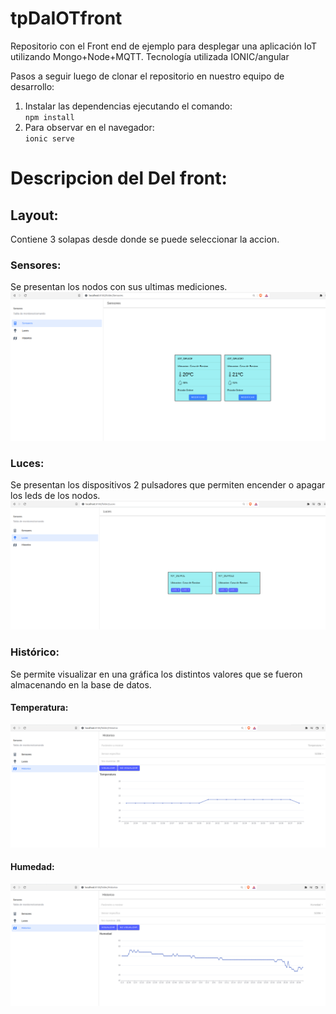 # tpDaIOTfront
Repositorio con el Front end de ejemplo para desplegar una aplicación IoT utilizando Mongo+Node+MQTT. Tecnología utilizada IONIC/angular


Pasos a seguir luego de clonar el repositorio en nuestro equipo de desarrollo:
1) Instalar las dependencias ejecutando el comando: \
`npm install` 
2) Para observar en el navegador:\
`ionic serve`


# Descripcion del Del front:
## Layout:
Contiene 3 solapas desde donde se puede seleccionar la accion.
### Sensores:
Se presentan los nodos con sus ultimas mediciones.
![Browser](Doc/principal.png)
### Luces:
Se presentan los dispositivos 2 pulsadores que permiten encender o apagar los leds de los nodos.
![Luces](Doc/luces.png)
### Histórico:
Se permite visualizar en una gráfica los distintos valores que se fueron almacenando en la base de datos.
#### Temperatura:
![Historico1](Doc/historico1.png)
#### Humedad:
![Historico2](Doc/historico2.png)